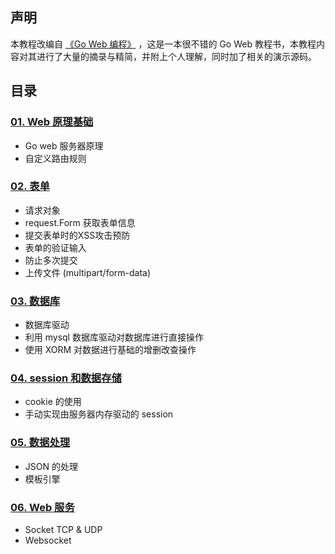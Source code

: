 ## 声明

本教程改编自 [《Go Web 编程》](https://learnku.com/index.php/docs/build-web-application-with-golang/about-this-book/3151) ，这是一本很不错的 Go Web 教程书，本教程内容对其进行了大量的摘录与精简，并附上个人理解，同时加了相关的演示源码。

## 目录

### [01. Web 原理基础](./01.web-base)

- Go web 服务器原理
- 自定义路由规则

### [02. 表单](./02.form)

- 请求对象
- request.Form 获取表单信息
- 提交表单时的XSS攻击预防
- 表单的验证输入
- 防止多次提交
- 上传文件 (multipart/form-data)

### [03. 数据库](./03.database)

- 数据库驱动
- 利用 mysql 数据库驱动对数据库进行直接操作
- 使用 XORM 对数据进行基础的增删改查操作 

### [04. session 和数据存储](./04.cookie-session)

- cookie 的使用
- 手动实现由服务器内存驱动的 session

### [05. 数据处理](./05.data-processing)

- JSON 的处理
- 模板引擎

### [06. Web 服务](./06.web-serve) 

- Socket TCP & UDP
- Websocket